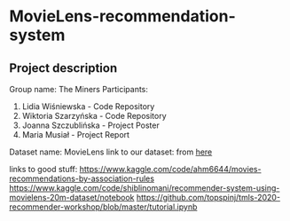 # MovieLens-recommendation-system

## Project description

Group name: The Miners
Participants:
1. Lidia Wiśniewska - Code Repository
2. Wiktoria Szarzyńska - Code Repository
2. Joanna Szczublińska - Project Poster
3. Maria Musiał - Project Report

Dataset name: MovieLens
link to our dataset:
from [here](https://grouplens.org/datasets/movielens/)

links to good stuff:
https://www.kaggle.com/code/ahm6644/movies-recommendations-by-association-rules
https://www.kaggle.com/code/shiblinomani/recommender-system-using-movielens-20m-dataset/notebook
https://github.com/topspinj/tmls-2020-recommender-workshop/blob/master/tutorial.ipynb
